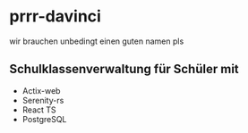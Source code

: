 # prrr-davinci
wir brauchen unbedingt einen guten namen pls

## Schulklassenverwaltung für Schüler mit
* Actix-web
* Serenity-rs
* React TS
* PostgreSQL
